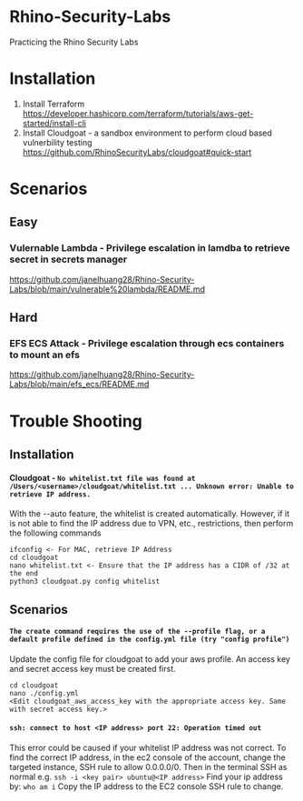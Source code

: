 # Rhino-Security-Labs
Practicing the Rhino Security Labs

# Installation
1. Install Terraform https://developer.hashicorp.com/terraform/tutorials/aws-get-started/install-cli
2. Install Cloudgoat - a sandbox environment to perform cloud based vulnerbility testing https://github.com/RhinoSecurityLabs/cloudgoat#quick-start

# Scenarios
## Easy
### Vulernable Lambda - Privilege escalation in lamdba to retrieve secret in secrets manager
https://github.com/janelhuang28/Rhino-Security-Labs/blob/main/vulnerable%20lambda/README.md 

## Hard
### EFS ECS Attack - Privilege escalation through ecs containers to mount an efs 
https://github.com/janelhuang28/Rhino-Security-Labs/blob/main/efs_ecs/README.md

# Trouble Shooting
## Installation

#### Cloudgoat - ```No whitelist.txt file was found at /Users/<username>/cloudgoat/whitelist.txt ... Unknown error: Unable to retrieve IP address.```
With the --auto feature, the whitelist is created automatically. However, if it is not able to find the IP address due to VPN, etc., restrictions, then perform the following commands
```
ifconfig <- For MAC, retrieve IP Address
cd cloudgoat
nano whitelist.txt <- Ensure that the IP address has a CIDR of /32 at the end
python3 cloudgoat.py config whitelist
```

## Scenarios
#### ```The create command requires the use of the --profile flag, or a default profile defined in the config.yml file (try "config profile")```
Update the config file for cloudgoat to add your aws profile. An access key and secret access key must be created first.
```
cd cloudgoat
nano ./config.yml
<Edit cloudgoat_aws_access_key with the appropriate access key. Same with secret access key.>
```
#### ```ssh: connect to host <IP address> port 22: Operation timed out```
This error could be caused if your whitelist IP address was not correct. To find the correct IP address, in the ec2 console of the account, change the targeted instance, SSH rule to allow 0.0.0.0/0.
Then in the terminal SSH as normal e.g. ```ssh -i <key pair> ubuntu@<IP address>```
Find your ip address by: ```who am i```
Copy the IP address to the EC2 console SSH rule to change. 
